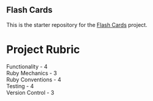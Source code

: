 ##  Flash Cards

This is the starter repository for the [Flash Cards](http://backend.turing.io/module1/projects/flashcards) project.

# Project Rubric

Functionality - 4<br/>
Ruby Mechanics - 3<br/>
Ruby Conventions - 4<br/>
Testing - 4<br/>
Version Control - 3
